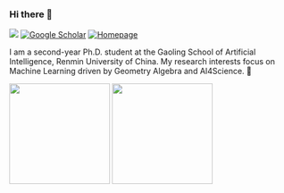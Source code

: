 ### Hi there 👋 
![](https://komarev.com/ghpvc/?username=AngxiaoYue&label=PROFILE+VIEWS)
[![Google Scholar](https://img.shields.io/badge/Google%20Scholar-4285F4?style=flat-square&logo=google-scholar&logoColor=white)](https://scholar.google.com/citations?user=I-rMWoQAAAAJ)
[![Homepage](https://img.shields.io/badge/Homepage-000000?style=flat-square&logo=About.me&logoColor=white)](https://angxiaoyue.github.io/)


I am a second-year Ph.D. student at the Gaoling School of Artificial Intelligence, Renmin University of China. My research interests focus on Machine Learning driven by Geometry Algebra and AI4Science. 🌱 

<div align="left">
  <img height='180' src="https://github-readme-stats.vercel.app/api/top-langs/?username=AngxiaoYue&layout=compact&langs_count=8" align="center" />
  <img height='180' src="https://github-readme-stats.vercel.app/api?username=AngxiaoYue&show_icons=true" align="center" />
</div> 
